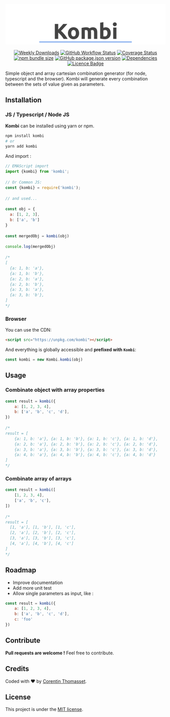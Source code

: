 
<div align="center">

  ![logo](.github/logo.png)
  
</div>


<div align="center">

  [![Weekly Downloads](https://img.shields.io/npm/dw/kombi.svg)](https://www.npmjs.com/package/kombi) 
  [![GitHub Workflow Status](https://img.shields.io/github/workflow/status/CorentinTh/kombi/Node%20CI)](https://github.com/CorentinTh/kombi/actions?query=workflow%3A%22Node+CI%22) 
  [![Coverage Status](https://codecov.io/gh/CorentinTh/kombi/branch/master/graph/badge.svg)](https://codecov.io/gh/CorentinTh/kombi) 
  [![npm bundle size](https://img.shields.io/bundlephobia/minzip/kombi.svg)](https://www.npmjs.com/package/kombi) 
  [![GitHub package.json version](https://img.shields.io/github/package-json/v/CorentinTh/kombi.svg)](https://github.com/CorentinTh/kombi/blob/master/package.json) 
  [![Dependencies](https://img.shields.io/badge/dependencies-0-green)](https://www.npmjs.com/package/kombi) 
  [![Licence Badge](https://img.shields.io/github/license/CorentinTh/kombi.svg)](LICENCE)
    
</div>

Simple object and array cartesian combination generator (for node, typescript and the browser). Kombi will generate every combination between the sets of value given as parameters.

## Installation
### JS / Typescript / Node JS
**Kombi** can be installed using yarn or npm.

```bash
npm install kombi
# or
yarn add kombi
```

And import :

```javascript
// EMAScript import
import {kombi} from 'kombi';

// Or Common JS:
const {kombi} = require('kombi');

// and used...

const obj = {
  a: [1, 2, 3],
  b: ['a', 'b']
}

const mergedObj = kombi(obj)

console.log(mergedObj)

/*
[
  {a: 1, b: 'a'},
  {a: 1, b: 'b'},
  {a: 2, b: 'a'},
  {a: 2, b: 'b'},
  {a: 3, b: 'a'},
  {a: 3, b: 'b'},
]
*/
```
### Browser

You can use the CDN:
```html
<script src="https://unpkg.com/kombi"></script>
```
And everything is globally accessible and **prefixed with `Kombi`**:
```javascript
const kombi = new Kombi.kombi(obj)
```

## Usage
### Combinate object with array properties

```javascript
const result = kombi({
    a: [1, 2, 3, 4],
    b: ['a', 'b', 'c', 'd'],
})

/*
result = [
    {a: 1, b: 'a'}, {a: 1, b: 'b'}, {a: 1, b: 'c'}, {a: 1, b: 'd'},
    {a: 2, b: 'a'}, {a: 2, b: 'b'}, {a: 2, b: 'c'}, {a: 2, b: 'd'},
    {a: 3, b: 'a'}, {a: 3, b: 'b'}, {a: 3, b: 'c'}, {a: 3, b: 'd'},
    {a: 4, b: 'a'}, {a: 4, b: 'b'}, {a: 4, b: 'c'}, {a: 4, b: 'd'}
]
*/
```

### Combinate array of arrays

```javascript
const result = kombi([
    [1, 2, 3, 4],
    ['a', 'b', 'c'],
])

/*
result = [
  [1, 'a'], [1, 'b'], [1, 'c'], 
  [2, 'a'], [2, 'b'], [2, 'c'], 
  [3, 'a'], [3, 'b'], [3, 'c'], 
  [4, 'a'], [4, 'b'], [4, 'c']
]
*/
```
## Roadmap
* Improve documentation
* Add more unit test
* Allow single parameters as input, like :
```javascript
const result = kombi({
    a: [1, 2, 3, 4],
    b: ['a', 'b', 'c', 'd'],
    c: 'foo'
})
```
## Contribute
**Pull requests are welcome !** Feel free to contribute.

## Credits
Coded with ❤️ by [Corentin Thomasset](//corentin-thomasset.fr).

## License

This project is under the [MIT license](LICENSE).

